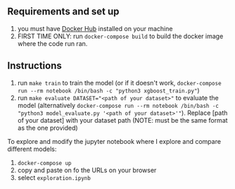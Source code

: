 ## Requirements and set up
1. you must have [Docker Hub](https://hub.docker.com/editions/community/docker-ce-desktop-mac/) installed on your machine 
2. FIRST TIME ONLY: run `docker-compose build` to build the docker image where the code run ran.

## Instructions
1. run `make train` to train the model (or if it doesn't work, `docker-compose run --rm notebook /bin/bash -c "python3 xgboost_train.py"`)
2. run `make evaluate DATASET="<path of your dataset>"` to evaluate the model (alternatively `docker-compose run --rm notebook /bin/bash -c "python3 model_evaluate.py '<path of your dataset>'"`). Replace [path of your dataset] with your dataset path (NOTE: must be the same format as the one provided)

To explore and modify the jupyter notebook where I explore and compare different models:
1. `docker-compose up`
2. copy and paste on fo the URLs on your browser
3. select `exploration.ipynb`